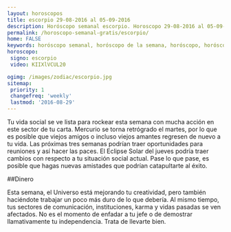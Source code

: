 ```yaml
---
layout: horoscopos
title: escorpio 29-08-2016 al 05-09-2016 
description: Horóscopo semanal escorpio. Horoscopo 29-08-2016 al 05-09-2016. Horoscopos univision gratis
permalink: /horoscopo-semanal-gratis/escorpio/
home: FALSE
keywords: horóscopo semanal, horóscopo de la semana, horóscopo, horóscopo gratis,horóscopos, horóscopo esperanza gracia, horoscopos escorpio la semana, horóscopos gratis, Tarot, Astrologia, Zodíaco, escorpio, horoscopo gratis
horoscopo:
 signo: escorpio
 video: KIIXlVCUL20

ogimg: /images/zodiac/escorpio.jpg
sitemap:
 priority: 1
 changefreq: 'weekly'
 lastmod: '2016-08-29'
---
```



Tu vida social se ve lista para rockear esta semana con mucha acción en este sector de tu carta. Mercurio se torna retrógrado el martes, por lo que es posible que viejos amigos o incluso viejos amantes regresen de nuevo a tu vida. Las próximas tres semanas podrían traer oportunidades para reuniones y así hacer las paces. El Eclipse Solar del jueves podría traer cambios con respecto a tu situación social actual. Pase lo que pase, es posible que hagas nuevas amistades que podrían catapultarte al éxito. 

##Dinero

Esta semana, el Universo está mejorando tu creatividad, pero también haciéndote trabajar un poco más duro de lo que debería. Al mismo tiempo, tus sectores de comunicación, instituciones, karma y vidas pasadas se ven afectados. No es el momento de enfadar a tu jefe o de demostrar llamativamente tu independencia. Trata de llevarte bien.